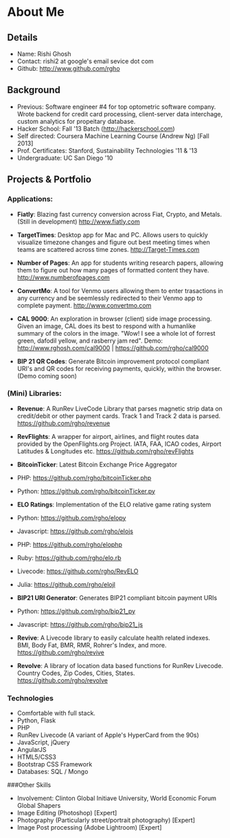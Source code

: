# About Me


## Details
* Name: Rishi Ghosh
* Contact: rishi2 at google's email sevice dot com
* Github: http://www.github.com/rgho

## Background
* Previous: Software engineer #4 for top optometric software company. Wrote backend for credit card processing, client-server data interchage, custom analytics for propeitary database.
* Hacker School: Fall '13 Batch (http://hackerschool.com)
* Self directed: Coursera Machine Learning Course (Andrew Ng) [Fall 2013]
* Prof. Certificates: Stanford, Sustainability Technologies '11 & '13
* Undergraduate: UC San Diego '10


## Projects & Portfolio

### Applications:
* __Fiatly__: Blazing fast currency conversion across Fiat, Crypto, and Metals. (Still in development) http://www.fiatly.com

* __TargetTimes__: Desktop app for Mac and PC. Allows users to quickly visualize timezone changes and figure out best meeting times when teams are scattered across time zones. http://Target-Times.com

* __Number of Pages__: An app for students writing research papers, allowing them to figure out how many pages of formatted content they have. http://www.numberofpages.com

* __ConvertMo__: A tool for Venmo users allowing them to enter trasactions in any currency and be seemlessly redirected to their Venmo app to complete payment. http://www.convertmo.com  

* __CAL 9000__: An exploration in browser (client) side image processing. Given an image, CAL does its best to respond with a humanlike summary of the colors in the image. "Wow! I see a whole lot of forrest green, dafodil yellow, and rasberry jam red". Demo: http://www.rghosh.com/cal9000 | https://github.com/rgho/cal9000

* __BIP 21 QR Codes__: Generate Bitcoin improvement protocol compliant URI's and QR codes for receiving payments, quickly, within the browser. (Demo coming soon)
 

### (Mini) Libraries:

* __Revenue__: A RunRev LiveCode Library that parses magnetic strip data on credit/debit or other payment cards. Track 1 and Track 2 data is parsed. https://github.com/rgho/revenue

* __RevFlights__: A wrapper for airport, airlines, and flight routes data provided by the OpenFlights.org Project. IATA, FAA, ICAO codes, Airport Latitudes & Longitudes etc.
https://github.com/rgho/revFlights


* __BitcoinTicker__: Latest Bitcoin Exchange Price Aggregator 
 * PHP: https://github.com/rgho/bitcoinTicker.php
 * Python: https://github.com/rgho/bitcoinTicker.py


* __ELO Ratings__: Implementation of the ELO relative game rating system
 * Python: https://github.com/rgho/elopy
 * Javascript: https://github.com/rgho/elojs
 * PHP: https://github.com/rgho/elophp
 * Ruby: https://github.com/rgho/elo.rb
 * Livecode: https://github.com/rgho/RevELO
 * Julia: https://github.com/rgho/elojl


* __BIP21 URI Generator__: Generates BIP21 compliant bitcoin payment URIs 
 * Python: https://github.com/rgho/bip21_py
 * Javascript: https://github.com/rgho/bip21_js


* __Revive__: A Livecode library to easily calculate health related indexes. BMI, Body Fat, BMR, RMR, Rohrer's Index, and more. https://github.com/rgho/revive

* __Revolve__: A library of location data based functions for RunRev Livecode. Country Codes, Zip Codes, Cities, States. https://github.com/rgho/revolve


### Technologies
* Comfortable with full stack.
* Python, Flask
* PHP
* RunRev Livecode (A variant of Apple's HyperCard from the 90s)
* JavaScript, jQuery
* AngularJS
* HTML5/CSS3
* Bootstrap CSS Framework
* Databases: SQL / Mongo

###Other Skills
* Involvement: Clinton Global Initiave University, World Economic Forum Global Shapers
* Image Editing (Photoshop) [Expert]
* Photography (Particularly street/portrait photography) [Expert]
* Image Post processing (Adobe Lightroom) [Expert]




